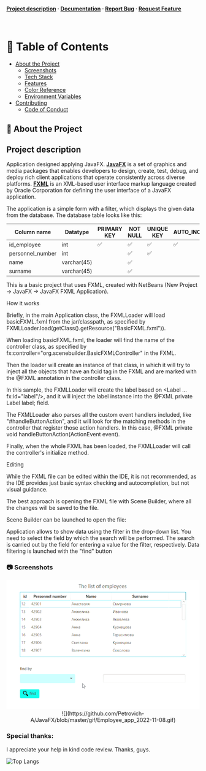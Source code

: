 <h4>
    <a href="https://github.com/Louis3797/awesome-readme-template/">Project description</a>
  <span> · </span>
    <a href="https://github.com/Louis3797/awesome-readme-template">Documentation</a>
  <span> · </span>
    <a href="https://github.com/Louis3797/awesome-readme-template/issues/">Report Bug</a>
  <span> · </span>
    <a href="https://github.com/Louis3797/awesome-readme-template/issues/">Request Feature</a>
  </h4>

<br />

<!-- Table of Contents -->
# :notebook_with_decorative_cover: Table of Contents

- [About the Project](#star2-about-the-project)
    * [Screenshots](#camera-screenshots)
    * [Tech Stack](#space_invader-tech-stack)
    * [Features](#dart-features)
    * [Color Reference](#art-color-reference)
    * [Environment Variables](#key-environment-variables)
- [Contributing](#wave-contributing)
    * [Code of Conduct](#scroll-code-of-conduct)

<!-- About the Project -->
## :star2: About the Project

## Project description

Application designed applying JavaFX. [**JavaFX**](https://docs.oracle.com/javafx/2/overview/jfxpub-overview.htm) is a set of graphics and media packages that enables developers to design, create, test, debug, and deploy rich client applications that operate consistently across diverse platforms.
[**FXML**]() is an XML-based user interface markup language created by Oracle Corporation for defining the user interface of a JavaFX application.

The application is a simple form with a filter, which displays the given data from the database.
The database table looks like this:

| Column name      | Datatype    | PRIMARY KEY        | NOT NULL            | UNIQUE KEY         | AUTO_INCREMENT     |
|------------------|-------------|--------------------|---------------------|--------------------|--------------------|
| id_employee      | int         | :white_check_mark: | :white_check_mark:  | :white_check_mark: | :white_check_mark: |
| personnel_number | int         |                    | :white_check_mark:  | :white_check_mark: |                    |
| name             | varchar(45) |                    | :white_check_mark:  |                    |                    |
| surname          | varchar(45) |                    | :white_check_mark:  |                    |                    |

This is a basic project that uses FXML, created with NetBeans (New Project -> JavaFX -> JavaFX FXML Application).

How it works

Briefly, in the main Application class, the FXMLLoader will load basicFXML.fxml from the jar/classpath, as specified by FXMLLoader.load(getClass().getResource("BasicFXML.fxml")).

When loading basicFXML.fxml, the loader will find the name of the controller class, as specified by fx:controller="org.scenebuilder.BasicFXMLController" in the FXML.

Then the loader will create an instance of that class, in which it will try to inject all the objects that have an fx:id tag in the FXML and are marked with the @FXML annotation in the controller class.

In this sample, the FXMLLoader will create the label based on <Label ... fx:id="label"/>, and it will inject the label instance into the @FXML private Label label; field.

The FXMLLoader also parses all the custom event handlers included, like "#handleButtonAction", and it will look for the matching methods in the controller that register those action handlers. In this case, @FXML private void handleButtonAction(ActionEvent event).

Finally, when the whole FXML has been loaded, the FXMLLoader will call the controller's initialize method.

Editing

While the FXML file can be edited within the IDE, it is not recommended, as the IDE provides just basic syntax checking and autocompletion, but not visual guidance.

The best approach is opening the FXML file with Scene Builder, where all the changes will be saved to the file.

Scene Builder can be launched to open the file:


Application allows to show data using the filter in the drop-down list. You need to select the field by which the search will be performed. The search is carried out by the field for entering a value for the filter, respectively. Data filtering is launched with the "find" button

<!-- Screenshots -->
### :camera: Screenshots

<div align="center"> 
  <img src="https://github.com/Petrovich-A/JavaFX/blob/master/gif/Employee_app_2022-11-08.gif" alt="screenshot" />
![](https://github.com/Petrovich-A/JavaFX/blob/master/gif/Employee_app_2022-11-08.gif)

</div>

### Special thanks:

I appreciate your help in kind code review. Thanks, guys.


![Top Langs](https://github-readme-stats.vercel.app/api/top-langs/?username=Petrovich-A&theme=tokyonight)